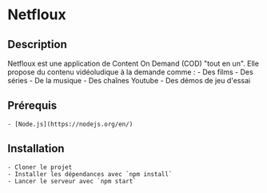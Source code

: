 # Netfloux

## Description

Netfloux est une application de Content On Demand (COD) "tout en un". Elle propose du contenu vidéoludique à la demande comme : - Des films - Des séries - De la musique - Des chaînes Youtube - Des démos de jeu d'essai

## Prérequis

    - [Node.js](https://nodejs.org/en/)

## Installation

    - Cloner le projet
    - Installer les dépendances avec `npm install`
    - Lancer le serveur avec `npm start`
